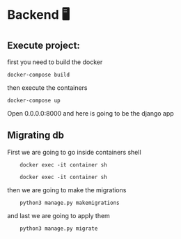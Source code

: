 # Backend 🖥️

## Execute project:

first you need to build the docker

```
docker-compose build
```

then execute the containers

```
docker-compose up
```

Open 0.0.0.0:8000 and here is going to be the django app

## Migrating db

First we are going to go inside containers shell

```
    docker exec -it container sh
```

```
    docker exec -it container sh
```

then we are going to make the migrations

```
    python3 manage.py makemigrations
```

and last we are going to apply them

```
    python3 manage.py migrate
```
